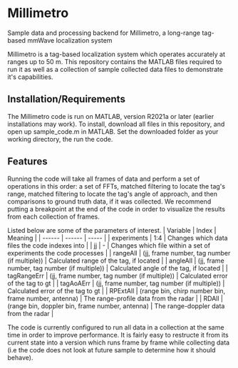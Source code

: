 # Millimetro
 Sample data and processing backend for Millimetro, a long-range tag-based mmWave localization system

Millimetro is a tag-based localization system which operates accurately at ranges up to 50 m. This repository contains the MATLAB files required to run it as well as a collection of sample collected data files to demonstrate it's capabilities.

## Installation/Requirements

The Millimetro code is run on MATLAB, version R2021a or later (earlier installations may work). To install, download all files in this repository, and open up sample_code.m in MATLAB. Set the downloaded folder as your working directory, the run the code. 

## Features
Running the code will take all frames of data and perform a set of operations in this order: a set of FFTs, matched filtering to locate the tag's range,  matched filtering to locate the tag's angle of approach, and then comparisons to ground truth data, if it was collected. We recommend putting a breakpoint at the end of the code in order to visualize the results from each collection of frames.

Listed below are some of the parameters of interest.
| Variable | Index | Meaning |
| ------ | ------ | ----- |
| experiments | 1:4 | Changes which data files the code indexes into |
| jj | - | Changes which file within a set of experiments the code processes |
| rangeAll | (jj, frame number, tag number (if multiple)) | Calculated range of the tag, if located |
| angleAll | (jj, frame number, tag number (if multiple)) | Calculated angle of the tag, if located |
| tagRangeErr | (jj, frame number, tag number (if multiple)) | Calculated error of the tag to gt |
| tagAoAErr | (jj, frame number, tag number (if multiple)) | Calculated error of the tag to gt |
| RPExtAll | (range bin, chirp number bin, frame number, antenna) | The range-profile data from the radar |
| RDAll | (range bin, doppler bin, frame number, antenna) | The range-doppler data from the radar |

The code is currently configured to run all data in a collection at the same time in order to improve performance. It is fairly easy to restructe it from its current state into a version which runs frame by frame while collecting data (i.e the code does not look at future sample to determine how it should behave).
